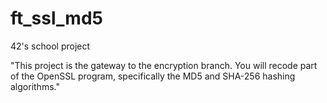 # ft_ssl_md5
42's school project

"This project is the gateway to the encryption branch. You will recode part of the OpenSSL program, specifically the MD5 and SHA-256 hashing algorithms."

